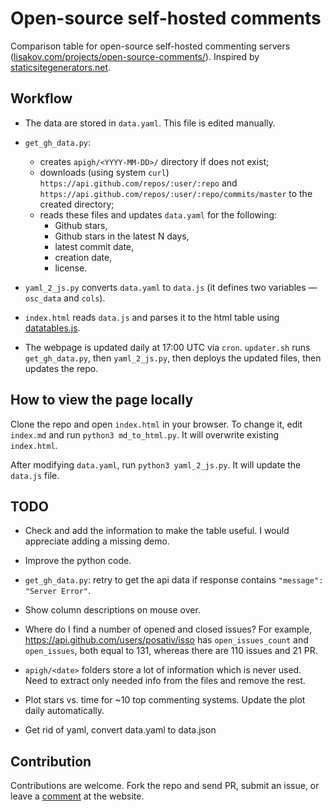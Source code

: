 # Open-source self-hosted comments

Comparison table for open-source self-hosted commenting servers
([lisakov.com/projects/open-source-comments/](https://lisakov.com/projects/open-source-comments/)).
Inspired by [staticsitegenerators.net](http://staticsitegenerators.net). 

## Workflow

- The data are stored in `data.yaml`. This file is edited manually.

- `get_gh_data.py`:
  - creates `apigh/<YYYY-MM-DD>/` directory if does not exist;
  - downloads (using system `curl`)
    `https://api.github.com/repos/:user/:repo` and 
    `https://api.github.com/repos/:user/:repo/commits/master` to the created
    directory;
  - reads these files and updates `data.yaml` for the following:
    - Github stars,
    - Github stars in the latest N days,
    - latest commit date,
    - creation date,
    - license.

- `yaml_2_js.py` converts `data.yaml` to `data.js` (it defines two variables
  — `osc_data` and `cols`).

- `index.html` reads `data.js` and parses it to the html table using
  [datatables.js](https://github.com/DataTables/DataTables).

- The webpage is updated daily at 17:00 UTC via `cron`. `updater.sh`
  runs `get_gh_data.py`, then `yaml_2_js.py`, then deploys the updated files,
  then updates the repo.

## How to view the page locally

Clone the repo and open `index.html` in your browser. 
To change it, edit `index.md` and run `python3 md_to_html.py`. 
It will overwrite existing `index.html`.

After modifying `data.yaml`, run `python3 yaml_2_js.py`.
It will update the `data.js` file.

## TODO

- Check and add the information to make the table useful.
  I would appreciate adding a missing demo.

- Improve the python code.

- `get_gh_data.py`: retry to get the api data if response contains
  `"message": "Server Error"`.

- Show column descriptions on mouse over.

- Where do I find a number of opened and closed issues? For example,
  https://api.github.com/users/posativ/isso has `open_issues_count` and
  `open_issues`, both equal to 131, whereas there are 110 issues and 21 PR.

- `apigh/<date>` folders store a lot of information which is never used.
  Need to extract only needed info from the files and remove the rest.
  
- Plot stars vs. time for ~10 top commenting systems. Update the plot daily
  automatically.

- Get rid of yaml, convert data.yaml to data.json

## Contribution

Contributions are welcome.
Fork the repo and send PR,
submit an issue,
or leave a
[comment](https://lisakov.com/projects/open-source-comments/#isso-thread)
at the website.
